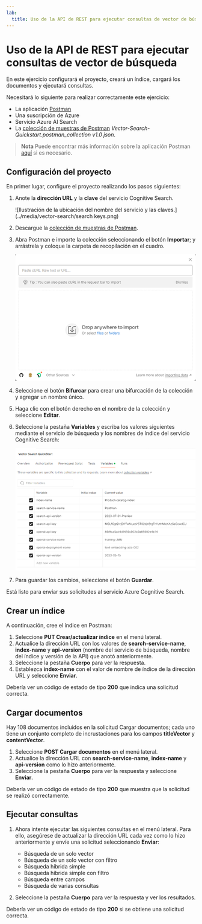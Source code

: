 ```yaml
---
lab:
  title: Uso de la API de REST para ejecutar consultas de vector de búsqueda
---
```


# Uso de la API de REST para ejecutar consultas de vector de búsqueda

En este ejercicio configurará el proyecto, creará un índice, cargará los documentos y ejecutará consultas.

Necesitará lo siguiente para realizar correctamente este ejercicio:

- La aplicación [Postman](https://www.postman.com/downloads/)
- Una suscripción de Azure
- Servicio Azure AI Search
- La [colección de muestras de Postman](https://github.com/Azure/cognitive-search-vector-pr/tree/main/postman-collection) *Vector-Search-Quickstart.postman_collection v1.0 json*.

> **Nota** Puede encontrar más información sobre la aplicación Postman [aquí](https://learn.microsoft.com/en-us/azure/search/search-get-started-rest) si es necesario.

## Configuración del proyecto

En primer lugar, configure el proyecto realizando los pasos siguientes:

1. Anote la **dirección URL** y la **clave** del servicio Cognitive Search.

    ![Ilustración de la ubicación del nombre del servicio y las claves.](../media/vector-search/search keys.png)

1. Descargue la [colección de muestras de Postman](https://github.com/Azure/cognitive-search-vector-pr/tree/main/postman-collection). 
1. Abra Postman e importe la colección seleccionando el botón **Importar**; y arrástrela y coloque la carpeta de recopilación en el cuadro.

    ![Imagen del cuadro de diálogo Importar](../media/vector-search/import.png)

1. Seleccione el botón **Bifurcar** para crear una bifurcación de la colección y agregar un nombre único.
1. Haga clic con el botón derecho en el nombre de la colección y seleccione **Editar**.
1. Seleccione la pestaña **Variables** y escriba los valores siguientes mediante el servicio de búsqueda y los nombres de índice del servicio Cognitive Search:

    ![Diagrama que muestra un ejemplo de configuración de variables](../media/vector-search/variables.png)

1. Para guardar los cambios, seleccione el botón **Guardar**.

Está listo para enviar sus solicitudes al servicio Azure Cognitive Search.

## Crear un índice

A continuación, cree el índice en Postman:

1. Seleccione **PUT Crear/actualizar índice** en el menú lateral.
1. Actualice la dirección URL con los valores de **search-service-name**, **index-name** y **api-version** (nombre del servicio de búsqueda, nombre del índice y versión de la API) que anotó anteriormente.
1. Seleccione la pestaña **Cuerpo** para ver la respuesta.
1. Establezca **index-name** con el valor de nombre de índice de la dirección URL y seleccione **Enviar**.

Debería ver un código de estado de tipo **200** que indica una solicitud correcta.

## Cargar documentos

Hay 108 documentos incluidos en la solicitud Cargar documentos; cada uno tiene un conjunto completo de incrustaciones para los campos **titleVector** y **contentVector**.

1. Seleccione **POST Cargar documentos** en el menú lateral.
1. Actualice la dirección URL con **search-service-name**, **index-name** y **api-version** como lo hizo anteriormente.
1. Seleccione la pestaña **Cuerpo** para ver la respuesta y seleccione **Enviar**.

Debería ver un código de estado de tipo **200** que muestra que la solicitud se realizó correctamente.

## Ejecutar consultas

1. Ahora intente ejecutar las siguientes consultas en el menú lateral. Para ello, asegúrese de actualizar la dirección URL cada vez como lo hizo anteriormente y envíe una solicitud seleccionando **Enviar**:

    - Búsqueda de un solo vector
    - Búsqueda de un solo vector con filtro
    - Búsqueda híbrida simple
    - Búsqueda híbrida simple con filtro
    - Búsqueda entre campos
    - Búsqueda de varias consultas

1. Seleccione la pestaña **Cuerpo** para ver la respuesta y ver los resultados.

Debería ver un código de estado de tipo **200** si se obtiene una solicitud correcta.
